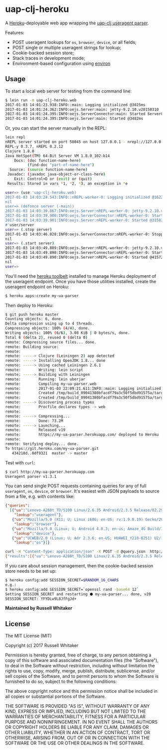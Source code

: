 # uap-clj-heroku

A [Heroku](http://www.heroku.com)-deployable web app wrapping the [uap-clj useragent parser](https://github.com/russellwhitaker/uap-clj).

Features:
* POST useragent lookups for `os`, `browser`, `device`, or all fields;
* POST single or multiple useragent strings for lookup;
* Cookie-backed session store;
* Stack traces in development mode;
* Environment-based configuration using [environ](https://github.com/weavejester/environ)

## Usage

To start a local web server for testing from the command line:

```bash
$ lein run -m uap-clj-heroku.web
2017-01-03 14:01:23.938:INFO::main: Logging initialized @3025ms
2017-01-03 14:01:24.362:INFO:oejs.Server:main: jetty-9.2.10.v20150310
2017-01-03 14:01:24.395:INFO:oejs.ServerConnector:main: Started ServerConnector@8f62f9a{HTTP/1.1}{0.0.0.0:5000}
2017-01-03 14:01:24.395:INFO:oejs.Server:main: Started @3482ms
```

Or, you can start the server manually in the REPL:

```bash
lein repl
nREPL server started on port 58045 on host 127.0.0.1 - nrepl://127.0.0.1:58045
REPL-y 0.3.7, nREPL 0.2.12
Clojure 1.8.0
Java HotSpot(TM) 64-Bit Server VM 1.8.0_102-b14
    Docs: (doc function-name-here)
          (find-doc "part-of-name-here")
  Source: (source function-name-here)
 Javadoc: (javadoc java-object-or-class-here)
    Exit: Control+D or (exit) or (quit)
 Results: Stored in vars *1, *2, *3, an exception in *e

user=> (use 'uap-clj-heroku.web)
2017-01-03 14:03:24.543:INFO::nREPL-worker-0: Logging initialized @16226ms
nil
user=> (defonce server (-main))
2017-01-03 14:03:39.867:INFO:oejs.Server:nREPL-worker-0: jetty-9.2.10.v20150310
2017-01-03 14:03:39.900:INFO:oejs.ServerConnector:nREPL-worker-0: Started ServerConnector@1219e226{HTTP/1.1}{0.0.0.0:5000}
2017-01-03 14:03:39.901:INFO:oejs.Server:nREPL-worker-0: Started @31582ms
#'user/server
user=> (.stop server)
2017-01-03 14:03:46.028:INFO:oejs.ServerConnector:nREPL-worker-0: Stopped ServerConnector@1219e226{HTTP/1.1}{0.0.0.0:5000}
nil
user=> (.start server)
2017-01-03 14:03:49.889:INFO:oejs.Server:nREPL-worker-0: jetty-9.2.10.v20150310
2017-01-03 14:03:49.890:INFO:oejs.ServerConnector:nREPL-worker-0: Started ServerConnector@1219e226{HTTP/1.1}{0.0.0.0:5000}
2017-01-03 14:03:49.890:INFO:oejs.Server:nREPL-worker-0: Started @41572ms
nil
user=>
```

You'll need the [heroku toolbelt](https://toolbelt.herokuapp.com) installed to manage Heroku deployment of the useragent endpoint. Once you have those utilities installed, create the useragent endpoint on Heroku:

```bash
$ heroku apps:create my-ua-parser
```

Then deploy to Heroku:

```bash
$ git push heroku master
Counting objects: 6, done.
Delta compression using up to 4 threads.
Compressing objects: 100% (4/4), done.
Writing objects: 100% (6/6), 3.08 KiB | 0 bytes/s, done.
Total 6 (delta 2), reused 0 (delta 0)
remote: Compressing source files... done.
remote: Building source:
remote:
remote: -----> Clojure (Leiningen 2) app detected
remote: -----> Installing OpenJDK 1.8... done
remote: -----> Using cached Leiningen 2.6.1
remote:        Writing: lein script
remote: -----> Building with Leiningen
remote:        Running: lein uberjar
remote:        Compiling my-ua-parser.web
remote:        2017-01-03 22:09:21.611:INFO::main: Logging initialized @6818ms
remote:        Created /tmp/build_09041380bfacdf79a3c50f5dbd91575a/target/my-ua-parser-1.0.0.jar
remote:        Created /tmp/build_09041380bfacdf79a3c50f5dbd91575a/target/my-ua-parser-standalone.jar
remote: -----> Discovering process types
remote:        Procfile declares types -> web
remote:
remote: -----> Compressing...
remote:        Done: 73.2M
remote: -----> Launching...
remote:        Released v19
remote:        https://my-ua-parser.herokuapp.com/ deployed to Heroku
remote:
remote: Verifying deploy... done.
To https://git.heroku.com/my-ua-parser.git
   434218d..0df9321  master -> master
```

Test with `curl`:

```bash
$ curl http://my-ua-parser.herokuapp.com
Useragent parser v1.3.1
```

You can send single POST requests containing queries for any of full `useragent`, `os`, `device`, or `browser`. It's easiest with JSON payloads to source from a file, e.g. with contents like:

```JSON
{"queries":
  [{"ua":"Lenovo-A288t_TD/S100 Linux/2.6.35 Android/2.3.5 Release/02.29.2012 Browser/AppleWebkit533.1 Mobile Safari/533.1 FlyFlow/1.4",
    "lookup":"useragent"},
   {"ua":"Mozilla/5.0 (X11; U; Linux i686; en-US; rv:1.9.0.19) Gecko/2010031218 FreeBSD/i386 Firefox/3.0.19,gzip(gfe),gzip(gfe)",
    "lookup":"browser"},
   {"ua":"Mozilla/5.0 (Linux; U; Android 4.0.3; en-us; Amaze_4G Build/IML74K) AppleWebKit/534.30 (KHTML, like Gecko) Version/4.0 Mobile Safari/534.30",
    "lookup":"device"},
   {"ua":"UCWEB/2.0 (Linux; U; Adr 2.3.6; en-US; HUAWEI_Y210-0251) U2/1.0.0 UCBrowser/8.6.0.318 U2/1.0.0 Mobile",
    "lookup":"os"}]}
```

```bash
curl -H "Content-Type: application/json" -X POST -d @query.json  http://my-ua-parser.herokuapp.com/useragent
{"results":[{"ua":"Lenovo-A288t_TD/S100 Linux/2.6.35 Android/2.3.5 Release/02.29.2012 Browser/AppleWebkit533.1 Mobile Safari/533.1 FlyFlow/1.4","browser":{"family":"Baidu Explorer","major":"1","minor":"4","patch":""},"os":{"family":"Android","major":"2","minor":"3","patch":"5","patch_minor":""},"device":{"family":"Lenovo A288t_TD","brand":"Lenovo","model":"A288t_TD"}},{"browser":{"family":"Firefox","major":"3","minor":"0","patch":"19"},"ua":"Mozilla/5.0 (X11; U; Linux i686; en-US; rv:1.9.0.19) Gecko/2010031218 FreeBSD/i386 Firefox/3.0.19,gzip(gfe),gzip(gfe)"},{"device":{"family":"HTC Amaze 4G","brand":"HTC","model":"Amaze 4G"},"ua":"Mozilla/5.0 (Linux; U; Android 4.0.3; en-us; Amaze_4G Build/IML74K) AppleWebKit/534.30 (KHTML, like Gecko) Version/4.0 Mobile Safari/534.30"},{"os":{"family":"Android","major":"2","minor":"3","patch":"6","patch_minor":""},"ua":"UCWEB/2.0 (Linux; U; Adr 2.3.6; en-US; HUAWEI_Y210-0251) U2/1.0.0 UCBrowser/8.6.0.318 U2/1.0.0 Mobile"}]}
```

If you care about session management, then the cookie-backed session store needs to be set up:

```bash
$ heroku config:add SESSION_SECRET=$RANDOM_16_CHARS
e.g.:
$ heroku config:add SESSION_SECRET=`openssl rand -base64 12`
Setting SESSION_SECRET and restarting ⬢ my-ua-parser... done, v20
SESSION_SECRET: YFYDLw9L8JfFgJd+
```

__Maintained by Russell Whitaker__

## License

The MIT License (MIT)

Copyright (c) 2017 Russell Whitaker

Permission is hereby granted, free of charge, to any person obtaining a copy
of this software and associated documentation files (the "Software"), to deal
in the Software without restriction, including without limitation the rights
to use, copy, modify, merge, publish, distribute, sublicense, and/or sell
copies of the Software, and to permit persons to whom the Software is
furnished to do so, subject to the following conditions:

The above copyright notice and this permission notice shall be included in
all copies or substantial portions of the Software.

THE SOFTWARE IS PROVIDED "AS IS", WITHOUT WARRANTY OF ANY KIND, EXPRESS OR
IMPLIED, INCLUDING BUT NOT LIMITED TO THE WARRANTIES OF MERCHANTABILITY,
FITNESS FOR A PARTICULAR PURPOSE AND NONINFRINGEMENT. IN NO EVENT SHALL THE
AUTHORS OR COPYRIGHT HOLDERS BE LIABLE FOR ANY CLAIM, DAMAGES OR OTHER
LIABILITY, WHETHER IN AN ACTION OF CONTRACT, TORT OR OTHERWISE, ARISING FROM,
OUT OF OR IN CONNECTION WITH THE SOFTWARE OR THE USE OR OTHER DEALINGS IN
THE SOFTWARE.
